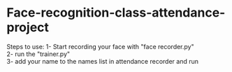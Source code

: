 # Face-recognition-class-attendance-project
Steps to use:
1- Start recording your face with "face recorder.py"\
2- run the "trainer.py"\
3- add your name to the names list in attendance recorder and run
